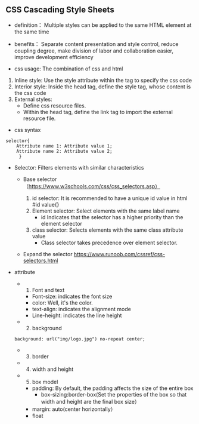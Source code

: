 CSS  Cascading Style Sheets
---
- definition：
Multiple styles can be applied to the same HTML element at the same time  
- benefits：
Separate content presentation and style control, reduce coupling degree, make division of labor and collaboration easier, improve development efficiency  

- css usage: The combination of css and html
1. Inline style: Use the style attribute within the tag to specify the css code 
2. Interior style: Inside the head tag, define the style tag, whose content is the css code
3. External styles:  
   - Define css resource files.  
   - Within the head tag, define the link tag to import the external resource file.  

- css syntax
```
selector{
    Attribute name 1: Attribute value 1;
    Attribute name 2: Attribute value 2;
     }
```
 - Selector: Filters elements with similar characteristics
   - Base selector（https://www.w3schools.com/css/css_selectors.asp）  
     1. id selector: It is recommended to have a unique id value in html #id value{}
     2. Element selector: Select elements with the same label name
        - id Indicates that the selector has a higher priority than the element selector
     3. class selector: Selects elements with the same class attribute value
        - Class selector takes precedence over element selector.        
  
    - Expand the selector https://www.runoob.com/cssref/css-selectors.html

- attribute
  - 1. Font and text
     - Font-size: indicates the font size
     - color: Well, it's the color.
     - text-align: indicates the alignment mode
     - Line-height: indicates the line height
  - 2. background
  ```
  background: url("img/logo.jpg") no-repeat center;
  ```
  - 3. border
  - 4. width and height
  - 5. box model
    - padding: By default, the padding affects the size of the entire box
      - box-sizing:border-box(Set the properties of the box so that width and height are the final box size）
    - margin: auto(center horizontally）
    - float
    
